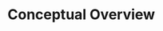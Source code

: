 <!--
{
"name" : "angular-test",
"version" : "0.1",
"title" : "Angular Concepts",
"description" : "Dive into AngularJS",
"tags" : "angularjs, javascript",
"freshnessDate" : 2015-06-01,
"license" : "CC BY 3.0"
}
-->


<!-- @section -->

# Conceptual Overview

<!-- @link, "url": "https://nodejs.org", "faviconUrl" : "https://en.wikipedia.org/favicon.ico", "title": "Node with Wiki", "description": "Best description ever" -->

<!-- @link, "url" : "https://nodejs.org/", "text": "Install NodeJS" -->

<!-- @link, "url" : "https://nodejs.org/", "iframeable" : true, "text": "Install NodeJS" -->
